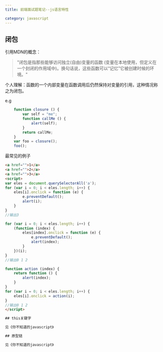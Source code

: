 ```yaml
---
title: 前端面试题笔记--js语言特性

category: javascript
---
```


## 闭包

引用MDN的概念：

> "闭包是指那些能够访问独立(自由)变量的函数 (变量在本地使用，但定义在一个封闭的作用域中)。换句话说，这些函数可以“记忆”它被创建时候的环境。"

个人理解：函数的一个内部变量在函数调用后仍然保持对变量的引用，这种情况称之为闭包。

e.g

```javascript
    function closure () {
        var self = "me";
        function callMe () {
            alert(self);
        }
        return callMe;
    }
    var foo = closure();
    foo();
```

最常见的例子

```html
<a href="">1</a>
<a href="">2</a>
<a href="">3</a>
<script>
var eles = document.querySelectorAll('a');
for (var i = 0; i < eles.length; i++) {
    eles[i].onclick = function (e) {
        e.preventDefault();
        alert(i);
    }
}
//输出3

for (var i = 0; i < eles.length; i++) {
    (function (index) {
        eles[index].onclick = function (e) {
            e.preventDefault();
            alert(index);
        }
    })(i);
}
//输出0 1 2

function action (index) {
    return function () {
        alert(index);
    }
}
for (var i = 0; i < eles.length; i++) {
    eles[i].onclick = action(i);
}
//输出0 1 2
</script>

## this关键字

见《你不知道的javascript》

## 原型链

见《你不知道的javascript》

```
